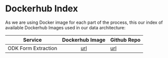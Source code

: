 # Dockerhub Index

As we are using Docker image for each part of the process, this our index of available Dockerhub Images used in our data architecture:

| Service | Dockerhub Image| Github Repo |
| :--------: | :------------: | :----------- |
| ODK Form Extraction | [url](https://hub.docker.com/r/databrewllc/odk-form-extraction) | [url](https://github.com/databrew/odk-form-extraction) |